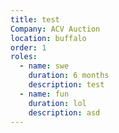 ```yaml
---
title: test
Company: ACV Auction
location: buffalo
order: 1
roles:
  - name: swe
    duration: 6 months
    description: test
  - name: fun
    duration: lol
    description: asd
---
```

